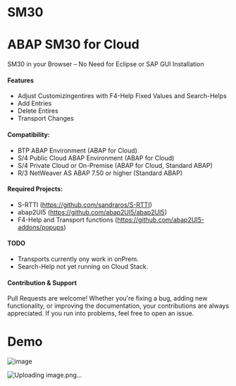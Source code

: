 # SM30

# ABAP SM30 for Cloud
SM30 in your Browser – No Need for Eclipse or SAP GUI Installation

#### Features
* Adjust Customizingentires with F4-Help Fixed Values and Search-Helps
* Add Entries
* Delete Entires
* Transport Changes

#### Compatibility:
* BTP ABAP Environment (ABAP for Cloud)
* S/4 Public Cloud ABAP Environment (ABAP for Cloud)
* S/4 Private Cloud or On-Premise (ABAP for Cloud, Standard ABAP)
* R/3 NetWeaver AS ABAP 7.50 or higher (Standard ABAP)

#### Required Projects:
* S-RTTI (https://github.com/sandraros/S-RTTI)
* abap2UI5 (https://github.com/abap2UI5/abap2UI5)
* F4-Help and Transport functions (https://github.com/abap2UI5-addons/popups)


#### TODO
* Transports currently ony work in onPrem.
* Search-Help not yet running on Cloud Stack.

#### Contribution & Support
Pull Requests are welcome! Whether you're fixing a bug, adding new functionality, or improving the documentation, your contributions are always appreciated. If you run into problems, feel free to open an issue.

# Demo
![image](https://github.com/user-attachments/assets/b5e7bf59-95e4-4c8c-a49e-f07db5730e7f)

![Uploading image.png…]()







